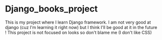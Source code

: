 # Django_books_project
This is my project where I learn Django framework.
I am not very good at django (cuz I'm learning it right now) but I think I'll be good at it in the future !
This project is not focused on looks so don't blame me (I don't like CSS)
